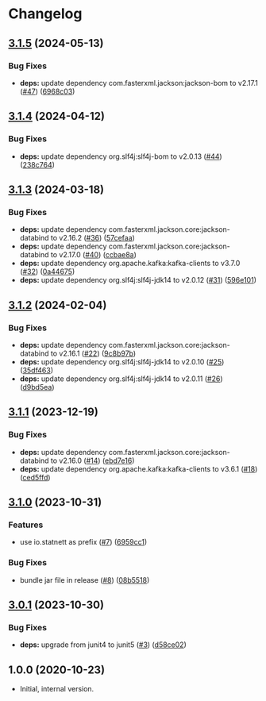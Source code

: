 # Changelog

## [3.1.5](https://github.com/statnett/k3a-spiffe-principal-builder/compare/v3.1.4...v3.1.5) (2024-05-13)


### Bug Fixes

* **deps:** update dependency com.fasterxml.jackson:jackson-bom to v2.17.1 ([#47](https://github.com/statnett/k3a-spiffe-principal-builder/issues/47)) ([6968c03](https://github.com/statnett/k3a-spiffe-principal-builder/commit/6968c03c616e87589036d609f208aed08033e2aa))

## [3.1.4](https://github.com/statnett/k3a-spiffe-principal-builder/compare/v3.1.3...v3.1.4) (2024-04-12)


### Bug Fixes

* **deps:** update dependency org.slf4j:slf4j-bom to v2.0.13 ([#44](https://github.com/statnett/k3a-spiffe-principal-builder/issues/44)) ([238c764](https://github.com/statnett/k3a-spiffe-principal-builder/commit/238c764eece3d7065380aba9276dfe4428fbab2c))

## [3.1.3](https://github.com/statnett/k3a-spiffe-principal-builder/compare/v3.1.2...v3.1.3) (2024-03-18)


### Bug Fixes

* **deps:** update dependency com.fasterxml.jackson.core:jackson-databind to v2.16.2 ([#36](https://github.com/statnett/k3a-spiffe-principal-builder/issues/36)) ([57cefaa](https://github.com/statnett/k3a-spiffe-principal-builder/commit/57cefaa91ecd46210e76880575e253b4da0f2e30))
* **deps:** update dependency com.fasterxml.jackson.core:jackson-databind to v2.17.0 ([#40](https://github.com/statnett/k3a-spiffe-principal-builder/issues/40)) ([ccbae8a](https://github.com/statnett/k3a-spiffe-principal-builder/commit/ccbae8a4d34a3ec17b808dca11cc364f27f678c6))
* **deps:** update dependency org.apache.kafka:kafka-clients to v3.7.0 ([#32](https://github.com/statnett/k3a-spiffe-principal-builder/issues/32)) ([0a44675](https://github.com/statnett/k3a-spiffe-principal-builder/commit/0a446755082b330d75a34181d3f9123807b6c06b))
* **deps:** update dependency org.slf4j:slf4j-jdk14 to v2.0.12 ([#31](https://github.com/statnett/k3a-spiffe-principal-builder/issues/31)) ([596e101](https://github.com/statnett/k3a-spiffe-principal-builder/commit/596e1015da464f6ef62530eb4b66c6251ab860d6))

## [3.1.2](https://github.com/statnett/k3a-spiffe-principal-builder/compare/v3.1.1...v3.1.2) (2024-02-04)


### Bug Fixes

* **deps:** update dependency com.fasterxml.jackson.core:jackson-databind to v2.16.1 ([#22](https://github.com/statnett/k3a-spiffe-principal-builder/issues/22)) ([9c8b97b](https://github.com/statnett/k3a-spiffe-principal-builder/commit/9c8b97bed591c285348234f4d964246d66b3979b))
* **deps:** update dependency org.slf4j:slf4j-jdk14 to v2.0.10 ([#25](https://github.com/statnett/k3a-spiffe-principal-builder/issues/25)) ([35df463](https://github.com/statnett/k3a-spiffe-principal-builder/commit/35df463744e79d49f8ef8aa7e1bdbdab72726cd1))
* **deps:** update dependency org.slf4j:slf4j-jdk14 to v2.0.11 ([#26](https://github.com/statnett/k3a-spiffe-principal-builder/issues/26)) ([d9bd5ea](https://github.com/statnett/k3a-spiffe-principal-builder/commit/d9bd5eaf9fa2537f1711f8b9088c6294ac89b069))

## [3.1.1](https://github.com/statnett/k3a-spiffe-principal-builder/compare/v3.1.0...v3.1.1) (2023-12-19)


### Bug Fixes

* **deps:** update dependency com.fasterxml.jackson.core:jackson-databind to v2.16.0 ([#14](https://github.com/statnett/k3a-spiffe-principal-builder/issues/14)) ([ebd7e16](https://github.com/statnett/k3a-spiffe-principal-builder/commit/ebd7e16dd5b7c6359c6d30e91ee001d810c7dcf0))
* **deps:** update dependency org.apache.kafka:kafka-clients to v3.6.1 ([#18](https://github.com/statnett/k3a-spiffe-principal-builder/issues/18)) ([ced5ffd](https://github.com/statnett/k3a-spiffe-principal-builder/commit/ced5ffd51b866d566c34056bc6c5103c70e66c72))

## [3.1.0](https://github.com/statnett/k3a-spiffe-principal-builder/compare/v3.0.1...v3.1.0) (2023-10-31)


### Features

* use io.statnett as prefix ([#7](https://github.com/statnett/k3a-spiffe-principal-builder/issues/7)) ([6959cc1](https://github.com/statnett/k3a-spiffe-principal-builder/commit/6959cc15156b6eb6c8c2c42947dd610964884029))


### Bug Fixes

* bundle jar file in release ([#8](https://github.com/statnett/k3a-spiffe-principal-builder/issues/8)) ([08b5518](https://github.com/statnett/k3a-spiffe-principal-builder/commit/08b5518057d96de5baacb5df5c846ef01575de6e))

## [3.0.1](https://github.com/statnett/k3a-spiffe-principal-builder/compare/v3.0.0...v3.0.1) (2023-10-30)


### Bug Fixes

* **deps:** upgrade from junit4 to junit5 ([#3](https://github.com/statnett/k3a-spiffe-principal-builder/issues/3)) ([d58ce02](https://github.com/statnett/k3a-spiffe-principal-builder/commit/d58ce022c5e3cc4fe1fbb17d18004c4bc791fe5d))

## 1.0.0 (2020-10-23)

* Initial, internal version.
